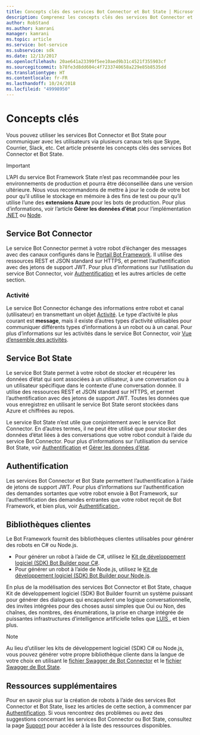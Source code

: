 ```yaml
---
title: Concepts clés des services Bot Connector et Bot State | Microsoft Docs
description: Comprenez les concepts clés des services Bot Connector et Bot State de Bot Framework.
author: RobStand
ms.author: kamrani
manager: kamrani
ms.topic: article
ms.service: bot-service
ms.subservice: sdk
ms.date: 12/13/2017
ms.openlocfilehash: 20ae641a23399f5ee10aed9b31c4521f355903cf
ms.sourcegitcommit: b78fe3d8dd604c4f7233740658a229e85b8535dd
ms.translationtype: HT
ms.contentlocale: fr-FR
ms.lasthandoff: 10/24/2018
ms.locfileid: "49998950"
---
```

# <a name="key-concepts"></a>Concepts clés

Vous pouvez utiliser les services Bot Connector et Bot State pour communiquer avec les utilisateurs via plusieurs canaux tels que Skype, Courrier, Slack, etc. Cet article présente les concepts clés des services Bot Connector et Bot State.

> [!IMPORTANT]
> L’API du service Bot Framework State n’est pas recommandée pour les environnements de production et pourra être déconseillée dans une version ultérieure. Nous vous recommandons de mettre à jour le code de votre bot pour qu’il utilise le stockage en mémoire à des fins de test ou pour qu’il utilise l’une des **extensions Azure** pour les bots de production. Pour plus d’informations, voir l’article **Gérer les données d’état** pour l’implémentation [.NET](~/dotnet/bot-builder-dotnet-state.md) ou [Node](~/nodejs/bot-builder-nodejs-state.md).

## <a name="bot-connector-service"></a>Service Bot Connector

Le service Bot Connector permet à votre robot d’échanger des messages avec des canaux configurés dans le <a href="https://dev.botframework.com/" target="_blank">Portail Bot Framework</a>. Il utilise des ressources REST et JSON standard sur HTTPS, et permet l’authentification avec des jetons de support JWT. Pour plus d’informations sur l’utilisation du service Bot Connector, voir [ Authentification](bot-framework-rest-connector-authentication.md) et les autres articles de cette section.

### <a name="activity"></a>Activité

Le service Bot Connector échange des informations entre robot et canal (utilisateur) en transmettant un objet [Activité][Activity]. Le type d’activité le plus courant est **message**, mais il existe d’autres types d’activité utilisables pour communiquer différents types d’informations à un robot ou à un canal. Pour plus d’informations sur les activités dans le service Bot Connector, voir [Vue d’ensemble des activités](bot-framework-rest-connector-activities.md).

## <a name="bot-state-service"></a>Service Bot State

Le service Bot State permet à votre robot de stocker et récupérer les données d’état qui sont associées à un utilisateur, à une conversation ou à un utilisateur spécifique dans le contexte d’une conversation donnée. Il utilise des ressources REST et JSON standard sur HTTPS, et permet l’authentification avec des jetons de support JWT. Toutes les données que vous enregistrez en utilisant le service Bot State seront stockées dans Azure et chiffrées au repos.

Le service Bot State n’est utile que conjointement avec le service Bot Connector. En d’autres termes, il ne peut être utilisé que pour stocker des données d’état liées à des conversations que votre robot conduit à l’aide du service Bot Connector. Pour plus d’informations sur l’utilisation du service Bot State, voir [Authentification](bot-framework-rest-connector-authentication.md) et [Gérer les données d’état](bot-framework-rest-state.md).

## <a name="authentication"></a>Authentification

Les services Bot Connector et Bot State permettent l’authentification à l’aide de jetons de support JWT. Pour plus d’informations sur l’authentification des demandes sortantes que votre robot envoie à Bot Framework, sur l’authentification des demandes entrantes que votre robot reçoit de Bot Framework, et bien plus, voir [ Authentification ](bot-framework-rest-connector-authentication.md). 

## <a name="client-libraries"></a>Bibliothèques clientes

Le Bot Framework fournit des bibliothèques clientes utilisables pour générer des robots en C# ou Node.js. 

- Pour générer un robot à l’aide de C#, utilisez le [Kit de développement logiciel (SDK) Bot Builder pour C#](../dotnet/bot-builder-dotnet-overview.md). 
- Pour générer un robot à l’aide de Node.js, utilisez le [Kit de développement logiciel (SDK) Bot Builder pour Node.js](../nodejs/index.md). 

En plus de la modélisation des services Bot Connector et Bot State, chaque Kit de développement logiciel (SDK) Bot Builder fournit un système puissant pour générer des dialogues qui encapsulent une logique conversationnelle, des invites intégrées pour des choses aussi simples que Oui ou Non, des chaînes, des nombres, des énumérations, la prise en charge intégrée de puissantes infrastructures d’intelligence artificielle telles que <a href="https://www.luis.ai/" target="_blank"> LUIS </a>, et bien plus. 

> [!NOTE]
> Au lieu d’utiliser les kits de développement logiciel (SDK) C# ou Node.js, vous pouvez générer votre propre bibliothèque cliente dans la langue de votre choix en utilisant le <a href="https://raw.githubusercontent.com/Microsoft/BotBuilder/master/CSharp/Library/Microsoft.Bot.Connector.Shared/Swagger/ConnectorAPI.json" target="_blank">fichier Swagger de Bot Connector</a> et le <a href="https://raw.githubusercontent.com/Microsoft/BotBuilder/master/CSharp/Library/Microsoft.Bot.Connector.Shared/Swagger/StateAPI.json" target="_blank">fichier Swagger de Bot State</a>.

## <a name="additional-resources"></a>Ressources supplémentaires

Pour en savoir plus sur la création de robots à l’aide des services Bot Connector et Bot State, lisez les articles de cette section, à commencer par [Authentification](bot-framework-rest-connector-authentication.md). Si vous rencontrez des problèmes ou avez des suggestions concernant les services Bot Connector ou Bot State, consultez la page [Support](../bot-service-resources-links-help.md) pour accéder à la liste des ressources disponibles. 

[Activity]: bot-framework-rest-connector-api-reference.md#activity-object